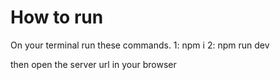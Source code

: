 # How to run

On your terminal run these commands.
1: npm i
2: npm run dev

then open the server url in your browser
